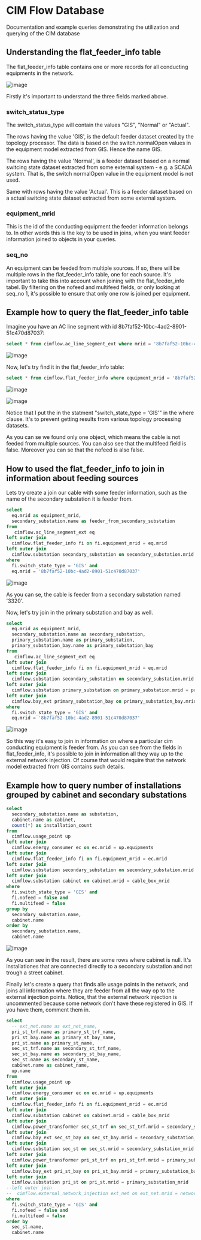 # CIM Flow Database
Documentation and example queries demonstrating the utilization and querying of the CIM database

## Understanding the flat_feeder_info table
The flat_feeder_info table contains one or more records for all conducting equipments in the network.

![image](https://github.com/user-attachments/assets/91b3847b-cf8b-4883-b6db-e2130ef85096)

Firstly it's important to understand the three fields marked above.

### switch_status_type
The switch_status_type will contain the values "GIS", "Normal" or "Actual". 

The rows having the value 'GIS', is the default feeder dataset created by the topology processor. The data is based on the switch.normalOpen values in the equipment model extracted from GIS. Hence the name GIS.

The rows having the value 'Normal', is a feeder dataset based on a normal switcing state dataset extracted from some external system - e.g. a SCADA system. That is, the switch normalOpen value in the equipment model is not used.

Same with rows having the value 'Actual'. This is a feeder dataset based on a actual switcing state dataset extracted from some external system. 

### equipment_mrid
This is the id of the conducting equipment the feeder information belongs to. In other words this is the key to be used in joins, when you want feeder information joined to objects in your queries.

### seq_no
An equipment can be feeded from multiple sources. If so, there will be multiple rows in the flat_feeder_info table, one for each source. It's important to take this into account when joining with the flat_feeder_info tabel. By filtering on the nofeed and multifeed fields, or only looking at seq_no 1, it's possible to ensure that only one row is joined per equipment.

## Example how to query the flat_feeder_info table
Imagine you have an AC line segment with id 8b7faf52-10bc-4ad2-8901-51c470d87037:
```sql 
select * from cimflow.ac_line_segment_ext where mrid = '8b7faf52-10bc-4ad2-8901-51c470d87037'
```
![image](https://github.com/user-attachments/assets/eb28d782-1805-4d94-8fee-29e7aa4a2a0a)

Now, let's try find it in the flat_feeder_info table:
```sql
select * from cimflow.flat_feeder_info where equipment_mrid = '8b7faf52-10bc-4ad2-8901-51c470d87037' and switch_state_type = 'GIS'
```
![image](https://github.com/user-attachments/assets/f9cae78e-7335-4800-9c25-61374c61be92)

![image](https://github.com/user-attachments/assets/a7213592-4e6c-4fec-9917-2caef6b232e5)

Notice that I put the in the statment "switch_state_type = 'GIS'" in the where clause. It's to prevent getting results from various topology processing datasets.

As you can se we found only one object, which means the cable is not feeded from multiple sources. You can also see that the multifeed field is false. Moreover you can se that the nofeed is also false.

## How to used the flat_feeder_info to join in information about feeding sources

Lets try create a join our cable with some feeder information, such as the name of the secondary substation it is feeder from.

```sql 
select 
  eq.mrid as equipment_mrid,
  secondary_substation.name as feeder_from_secondary_substation
from  
   cimflow.ac_line_segment_ext eq
left outer join
  cimflow.flat_feeder_info fi on fi.equipment_mrid = eq.mrid
left outer join
  cimflow.substation secondary_substation on secondary_substation.mrid = secondary_substation_mrid
where
  fi.switch_state_type = 'GIS' and 
  eq.mrid = '8b7faf52-10bc-4ad2-8901-51c470d87037'
```

![image](https://github.com/user-attachments/assets/469a09a6-9ae5-4ceb-98ce-127c2a3e5acf)

As you can se, the cable is feeder from a secondary substation named '3320'.

Now, let's try join in the primary substation and bay as well.

```sql
select 
  eq.mrid as equipment_mrid,
  secondary_substation.name as secondary_substation,
  primary_substation.name as primary_substation,
  primary_substation_bay.name as primary_substation_bay
from  
   cimflow.ac_line_segment_ext eq
left outer join
  cimflow.flat_feeder_info fi on fi.equipment_mrid = eq.mrid
left outer join
  cimflow.substation secondary_substation on secondary_substation.mrid = secondary_substation_mrid
left outer join
  cimflow.substation primary_substation on primary_substation.mrid = primary_substation_mrid
left outer join
  cimflow.bay_ext primary_substation_bay on primary_substation_bay.mrid = primary_substation_bay_mrid
where
  fi.switch_state_type = 'GIS' and 
  eq.mrid = '8b7faf52-10bc-4ad2-8901-51c470d87037'
```

![image](https://github.com/user-attachments/assets/50931683-aed9-4116-b91e-20dc7f1c36fe)

So this way it's easy to join in information on where a particular cim conducting equipment is feeder from. As you can see from the fields in flat_feeder_info, it's possible to join in information all they way up to the external network injection. Of course that would require that the network model extracted from GIS contains such details.

## Example how to query number of installations grouped by cabinet and secondary substations

```sql
select 
  secondary_substation.name as substation, 
  cabinet.name as cabinet,
  count(*) as installation_count
from
  cimflow.usage_point up
left outer join
  cimflow.energy_consumer ec on ec.mrid = up.equipments
left outer join
  cimflow.flat_feeder_info fi on fi.equipment_mrid = ec.mrid
left outer join
  cimflow.substation secondary_substation on secondary_substation.mrid = secondary_substation_mrid
left outer join
  cimflow.substation cabinet on cabinet.mrid = cable_box_mrid
where
  fi.switch_state_type = 'GIS' and 
  fi.nofeed = false and
  fi.multifeed = false
group by
  secondary_substation.name, 
  cabinet.name
order by
  secondary_substation.name, 
  cabinet.name
```

![image](https://github.com/user-attachments/assets/8fb6aad1-c228-4cdb-81fb-f81379d5fdc4)

As you can see in the result, there are some rows where cabinet is null. It's installationes that are connected directly to a secondary substation and not trough a street cabinet.

Finally let's create a query that finds alle usage points in the network, and joins all information where they are feeder from all the way op to the external injection points. Notice, that the external network injection is uncommented because some network don't have these registered in GIS. If you have them, comment them in.

```sql
select 
  -- ext_net.name as ext_net_name,
  pri_st_trf.name as primary_st_trf_name, 
  pri_st_bay.name as primary_st_bay_name, 
  pri_st.name as primary_st_name, 
  sec_st_trf.name as secondary_st_trf_name, 
  sec_st_bay.name as secondary_st_bay_name, 
  sec_st.name as secondary_st_name, 
  cabinet.name as cabinet_name,
  up.name
from
  cimflow.usage_point up
left outer join
  cimflow.energy_consumer ec on ec.mrid = up.equipments
left outer join
  cimflow.flat_feeder_info fi on fi.equipment_mrid = ec.mrid
left outer join
  cimflow.substation cabinet on cabinet.mrid = cable_box_mrid
left outer join
  cimflow.power_transformer sec_st_trf on sec_st_trf.mrid = secondary_substation_transformer_mrid
left outer join
  cimflow.bay_ext sec_st_bay on sec_st_bay.mrid = secondary_substation_bay_mrid
left outer join
  cimflow.substation sec_st on sec_st.mrid = secondary_substation_mrid
left outer join
  cimflow.power_transformer pri_st_trf on pri_st_trf.mrid = primary_substation_transformer_mrid
left outer join
  cimflow.bay_ext pri_st_bay on pri_st_bay.mrid = primary_substation_bay_mrid
left outer join
  cimflow.substation pri_st on pri_st.mrid = primary_substation_mrid
--left outer join
--  cimflow.external_network_injection ext_net on ext_net.mrid = network_injection_mrid	
where
  fi.switch_state_type = 'GIS' and 
  fi.nofeed = false and
  fi.multifeed = false
order by
  sec_st.name, 
  cabinet.name
```







